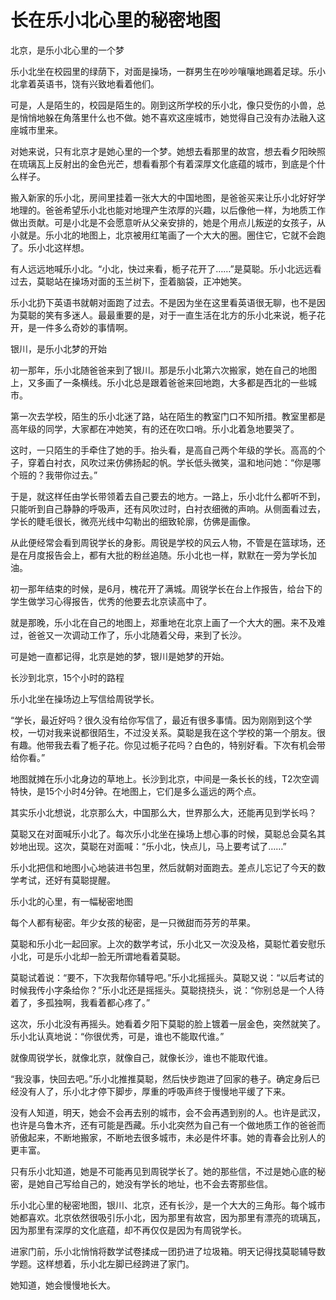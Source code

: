 # 长在乐小北心里的秘密地图

北京，是乐小北心里的一个梦

乐小北坐在校园里的绿荫下，对面是操场，一群男生在吵吵嚷嚷地踢着足球。乐小北拿着英语书，饶有兴致地看着他们。

可是，人是陌生的，校园是陌生的。刚到这所学校的乐小北，像只受伤的小兽，总是悄悄地躲在角落里什么也不做。她不喜欢这座城市，她觉得自己没有办法融入这座城市里来。

对她来说，只有北京才是她心里的一个梦。她想去看那里的故宫，想去看夕阳映照在琉璃瓦上反射出的金色光芒，想看看那个有着深厚文化底蕴的城市，到底是个什么样子。

搬入新家的乐小北，房间里挂着一张大大的中国地图，是爸爸买来让乐小北好好学地理的。爸爸希望乐小北也能对地理产生浓厚的兴趣，以后像他一样，为地质工作做出贡献。可是小北是不会愿意听从父亲安排的，她是个用点儿叛逆的女孩子，从小就是。乐小北的地图上，北京被用红笔画了一个大大的圈。圈住它，它就不会跑了。乐小北这样想。

有人远远地喊乐小北。“小北，快过来看，栀子花开了……”是莫聪。乐小北远远看过去，莫聪站在操场对面的玉兰树下，歪着脑袋，正冲她笑。

乐小北扔下英语书就朝对面跑了过去。不是因为坐在这里看英语很无聊，也不是因为莫聪的笑有多迷人。最最重要的是，对于一直生活在北方的乐小北来说，栀子花开，是一件多么奇妙的事情啊。

银川，是乐小北梦的开始

初一那年，乐小北随爸爸来到了银川。那是乐小北第六次搬家，她在自己的地图上，又多画了一条横线。乐小北总是跟着爸爸来回地跑，大多都是西北的一些城市。

第一次去学校，陌生的乐小北迷了路，站在陌生的教室门口不知所措。教室里都是高年级的同学，大家都在冲她笑，有的还在吹口哨。乐小北着急地要哭了。

这时，一只陌生的手牵住了她的手。抬头看，是高自己两个年级的学长。高高的个子，穿着白衬衣，风吹过来仿佛扬起的帆。学长低头微笑，温和地问她：“你是哪个班的？我带你过去。”

于是，就这样任由学长带领着去自己要去的地方。一路上，乐小北什么都听不到，只能听到自己静静的呼吸声，还有风吹过时，白衬衣细微的声响。从侧面看过去，学长的睫毛很长，微亮光线中勾勒出的细致轮廓，仿佛是画像。

从此便经常会看到周锐学长的身影。周锐是学校的风云人物，不管是在篮球场，还是在月度报告会上，都有大批的粉丝追随。乐小北也一样，默默在一旁为学长加油。

初一那年结束的时候，是6月，槐花开了满城。周锐学长在台上作报告，给台下的学生做学习心得报告，优秀的他要去北京读高中了。

就是那晚，乐小北在自己的地图上，郑重地在北京上画了一个大大的圈。来不及难过，爸爸又一次调动工作了，乐小北随着父母，来到了长沙。

可是她一直都记得，北京是她的梦，银川是她梦的开始。

长沙到北京，15个小时的路程

乐小北坐在操场边上写信给周锐学长。

“学长，最近好吗？很久没有给你写信了，最近有很多事情。因为刚刚到这个学校，一切对我来说都很陌生，不过没关系。莫聪是我在这个学校的第一个朋友。很有趣。他带我去看了栀子花。你见过栀子花吗？白色的，特别好看。下次有机会带给你看。”

地图就摊在乐小北身边的草地上。长沙到北京，中间是一条长长的线，T2次空调特快，是15个小时4分钟。在地图上，它们是多么遥远的两个点。

其实乐小北想说，北京那么大，中国那么大，世界那么大，还能再见到学长吗？

莫聪又在对面喊乐小北了。每次乐小北坐在操场上想心事的时候，莫聪总会莫名其妙地出现。这次，莫聪在对面喊：“乐小北，快点儿，马上要考试了……”

乐小北把信和地图小心地装进书包里，然后就朝对面跑去。差点儿忘记了今天的数学考试，还好有莫聪提醒。

乐小北的心里，有一幅秘密地图

每个人都有秘密。年少女孩的秘密，是一只微甜而芬芳的苹果。

莫聪和乐小北一起回家。上次的数学考试，乐小北又一次没及格，莫聪忙着安慰乐小北，可是乐小北却一脸无所谓地看着莫聪。

莫聪试着说：“要不，下次我帮你辅导吧。”乐小北摇摇头。莫聪又说：“以后考试的时候我传小字条给你？”乐小北还是摇摇头。莫聪挠挠头，说：“你别总是一个人待着了，多孤独啊，我看着都心疼了。”

这次，乐小北没有再摇头。她看着夕阳下莫聪的脸上镀着一层金色，突然就笑了。乐小北认真地说：“你很优秀，可是，谁也不能取代谁。”

就像周锐学长，就像北京，就像自己，就像长沙，谁也不能取代谁。

“我没事，快回去吧。”乐小北推推莫聪，然后快步跑进了回家的巷子。确定身后已经没有人了，乐小北才停下脚步，厚重的呼吸声终于慢慢地平缓了下来。

没有人知道，明天，她会不会再去别的城市，会不会再遇到别的人。也许是武汉，也许是乌鲁木齐，还有可能是西藏。乐小北突然为自己有一个做地质工作的爸爸而骄傲起来，不断地搬家，不断地去很多城市，未必是件坏事。她的青春会比别人的更丰富。

只有乐小北知道，她是不可能再见到周锐学长了。她的那些信，不过是她心底的秘密，是她自己写给自己的，她没有学长的地址，也不会去寄那些信。

乐小北心里的秘密地图，银川、北京，还有长沙，是一个大大的三角形。每个城市她都喜欢。北京依然很吸引乐小北，因为那里有故宫，因为那里有漂亮的琉璃瓦，因为那里有深厚的文化底蕴，却不再仅仅是因为有周锐学长。

进家门前，乐小北悄悄将数学试卷揉成一团扔进了垃圾箱。明天记得找莫聪辅导数学题。这样想着，乐小北左脚已经跨进了家门。

她知道，她会慢慢地长大。